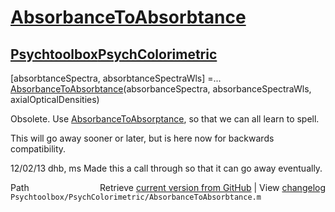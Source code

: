 # [AbsorbanceToAbsorbtance](AbsorbanceToAbsorbtance)
## [Psychtoolbox](Psychtoolbox)[PsychColorimetric](PsychColorimetric)

[absorbtanceSpectra, absorbtanceSpectraWls] =...  
  [AbsorbanceToAbsorbtance](AbsorbanceToAbsorbtance)(absorbanceSpectra, absorbanceSpectraWls, axialOpticalDensities)  
  
Obsolete.  Use [AbsorbanceToAbsorptance](AbsorbanceToAbsorptance), so that we can all learn to spell.  
  
This will go away sooner or later, but is here now for backwards compatibility.  
  
12/02/13  dhb, ms  Made this a call through so that it can go away eventually.  




<div class="code_header" style="text-align:right;">
  <span style="float:left;">Path&nbsp;&nbsp;</span> <span class="counter">Retrieve <a href=
  "https://raw.github.com/Psychtoolbox-3/Psychtoolbox-3/beta/Psychtoolbox/PsychColorimetric/AbsorbanceToAbsorbtance.m">current version from GitHub</a> | View <a href=
  "https://github.com/Psychtoolbox-3/Psychtoolbox-3/commits/beta/Psychtoolbox/PsychColorimetric/AbsorbanceToAbsorbtance.m">changelog</a></span>
</div>
<div class="code">
  <code>Psychtoolbox/PsychColorimetric/AbsorbanceToAbsorbtance.m</code>
</div>

